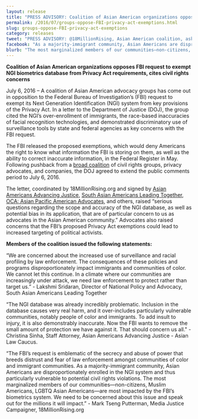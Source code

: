 ```yaml
---
layout: release
title: "PRESS ADVISORY: Coalition of Asian American organizations opposes FBI request to exempt NGI biometrics database from Privacy Act requirements, cites civil rights concerns"
permalink: /2016/07/groups-oppose-FBI-privacy-act-exemptions.html
slug: groups-oppose-FBI-privacy-act-exemptions
category: releases
tweet: "PRESS ADVISORY: @18MillionRising, Asian American coalition, ask DOJ to #StopSecretBiometrics"
facebook: "As a majority-immigrant community, Asian Americans are disproportionately enrolled in the FBI's NGI system and thus particularly vulnerable to potential civil rights violations. We need to be concerned about this issue and speak out for the millions it will impact."
blurb: "The most marginalized members of our communities—non-citizens, Muslim Americans, LGBTQ Asian Americans—are most impacted by the FBI’s biometrics system. We need to be concerned about this issue and speak out for the millions it will impact."
---
```


<b>Coalition of Asian American organizations opposes FBI request to exempt NGI biometrics database from Privacy Act requirements, cites civil rights concerns</b>

July 6, 2016 – A coalition of Asian American advocacy groups has come out in opposition to the Federal Bureau of Investigation’s (FBI) request to exempt its Next Generation Identification (NGI) system from key provisions of the Privacy Act. In a letter to the Department of Justice (DOJ), the group cited the NGI’s over-enrollment of immigrants, the race-based inaccuracies of facial recognition technologies, and demonstrated discriminatory use of surveillance tools by state and federal agencies as key concerns with the FBI request. 

The FBI released the proposed exemptions, which would deny Americans the right to know what information the FBI is storing on them, as well as the ability to correct inaccurate information, in the Federal Register in May. Following pushback from a <a href="https://www.washingtonpost.com/world/national-security/fbi-wants-to-exempt-its-huge-fingerprint-and-photo-database-from-privacy-protections/2016/05/31/6c1cda04-244b-11e6-8690-f14ca9de2972_story.html">broad coalition</a> of civil rights groups, privacy advocates, and companies, the DOJ agreed to extend the public comments period to July 6, 2016. 

The letter, coordinated by 18MillionRising.org and signed by <a href="http://www.advancingjustice-aajc.org/">Asian Americans Advancing Justice</a>, <a href="http://www.saalt.org">South Asian Americans Leading Together</a>, <a href="http://www.ocanational.org/">OCA: Asian Pacific American Advocates</a>, and others, raised “serious questions regarding the scope and accuracy of the NGI database, as well as potential bias in its application, that are of particular concern to us as advocates in the Asian American community.” Advocates also raised concerns that the FBI’s proposed Privacy Act exemptions could lead to increased targeting of political activists.         

<b>Members of the coalition issued the following statements:</b> 

“We are concerned about the increased use of surveillance and racial profiling by law enforcement. The consequences of these policies and programs disproportionately impact immigrants and communities of color. We cannot let this continue. In a climate where our communities are increasingly under attack, we need law enforcement to protect rather than target us.” - Lakshmi Sridaran, Director of National Policy and Advocacy, South Asian Americans Leading Together

“The NGI database was already incredibly problematic. Inclusion in the database causes very real harm, and it over-includes particularly vulnerable communities, notably people of color and immigrants. To add insult to injury, it is also demonstrably inaccurate. Now the FBI wants to remove the small amount of protection we have against it. That should concern us all." - Christina Sinha, Staff Attorney, Asian Americans Advancing Justice - Asian Law Caucus.

“The FBI’s request is emblematic of the secrecy and abuse of power that breeds distrust and fear of law enforcement amongst communities of color and immigrant communities. As a majority-immigrant community, Asian Americans are disproportionately enrolled in the NGI system and thus particularly vulnerable to potential civil rights violations. The most marginalized members of our communities—non-citizens, Muslim Americans, LGBTQ Asian Americans—are most impacted by the FBI’s biometrics system. We need to be concerned about this issue and speak out for the millions it will impact.” - Mark Tseng Putterman, Media Justice Campaigner, 18MillionRising.org